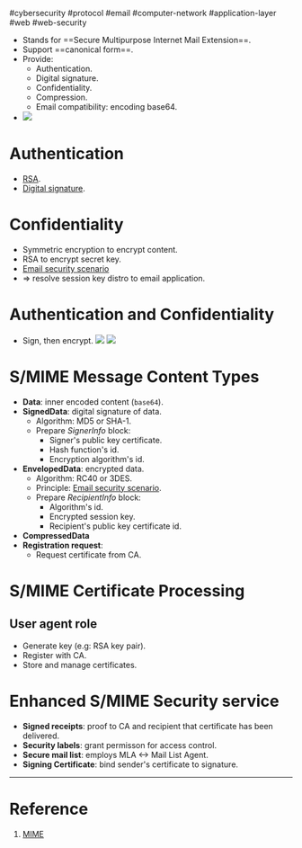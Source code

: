 #cybersecurity #protocol #email #computer-network #application-layer #web #web-security 

- Stands for ==Secure Multipurpose Internet Mail Extension==.
- Support ==canonical form==.
- Provide:
	- Authentication.
	- Digital signature.
	- Confidentiality.
	- Compression.
	- Email compatibility: encoding base64.
- ![](Pasted%20image%2020240514180231.png)
# Authentication
- [RSA](RSA.md).
- [Digital signature](Digital%20signature.md). 
# Confidentiality
- Symmetric encryption to encrypt content.
- RSA to encrypt secret key.
- [Email security scenario](Email%20security%20scenario.md) 
- => resolve session key distro to email application.
# Authentication and Confidentiality
- Sign, then encrypt.
![](Pasted%20image%2020240514181143.png)
![](Pasted%20image%2020240514182447.png)

# S/MIME Message Content Types
- **Data**: inner encoded content (`base64`).
- **SignedData**: digital signature of data.
	- Algorithm: MD5 or SHA-1.
	- Prepare *SignerInfo* block:
		- Signer's public key certificate.
		- Hash function's id.
		- Encryption algorithm's id.
- **EnvelopedData**: encrypted data.
	- Algorithm: RC40 or 3DES.
	- Principle: [Email security scenario](Email%20security%20scenario.md). 
	- Prepare *RecipientInfo* block:
		- Algorithm's id.
		- Encrypted session key.
		- Recipient's public key certificate id.
- **CompressedData**
- **Registration request**:
	- Request certificate from CA.

# S/MIME Certificate Processing


## User agent role
- Generate key (e.g: RSA key pair).
- Register with CA.
- Store and manage certificates.

# Enhanced S/MIME Security service
- **Signed receipts**: proof to CA and recipient that certificate has been delivered.
- **Security labels**: grant permisson for access control.
- **Secure mail list**: employs MLA <-> Mail List Agent.
- **Signing Certificate**: bind sender's certificate to signature.

---
# Reference
1. [MIME](MIME.md)